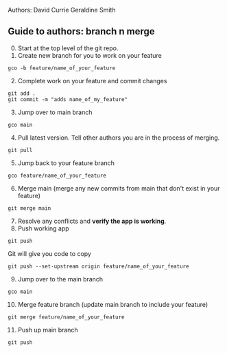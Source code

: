 Authors:
David Currie
Geraldine Smith

## Guide to authors: branch n merge

0. Start at the top level of the git repo.
1. Create new branch for you to work on your feature
```
gco -b feature/name_of_your_feature
```
2. Complete work on your feature and commit changes
```
git add .
git commit -m "adds name_of_my_feature"
```
3. Jump over to main branch
```
gco main
```
4. Pull latest version. Tell other authors you are in the process of merging.
```
git pull
```
5. Jump back to your feature branch
```
gco feature/name_of_your_feature
```
6. Merge main (merge any new commits from main that don't exist in your feature)
```
git merge main
```
7. Resolve any conflicts and **verify the app is working**. 
8. Push working app
```
git push
```
Git will give you code to copy
```
git push --set-upstream origin feature/name_of_your_feature
```
9. Jump over to the main branch
```
gco main
```
10. Merge feature branch (update main branch to include your feature)
```
git merge feature/name_of_your_feature
```
11. Push up main branch
```
git push
```